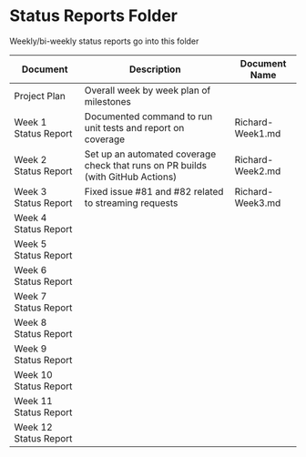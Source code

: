 # Status Reports Folder
Weekly/bi-weekly status reports go into this folder

| Document | Description | Document Name |
|---|---|---|
| Project Plan | Overall week by week plan of milestones | |
| Week 1 Status Report |Documented command to run unit tests and report on coverage |Richard-Week1.md| 
| Week 2 Status Report |Set up an automated coverage check that runs on PR builds (with GitHub Actions)|Richard-Week2.md |
| Week 3 Status Report |Fixed issue #81 and #82 related to streaming requests |Richard-Week3.md|
| Week 4 Status Report | | |
| Week 5 Status Report | | |
| Week 6 Status Report | | |
| Week 7 Status Report | | |
| Week 8 Status Report | | |
| Week 9 Status Report | | |
| Week 10 Status Report | | |
| Week 11 Status Report | | |
| Week 12 Status Report | | |

